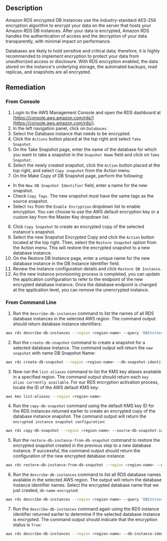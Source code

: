 ## Description

Amazon RDS encrypted DB instances use the industry-standard AES-256 encryption algorithm to encrypt your data on the server that hosts your Amazon RDS DB instances. After your data is encrypted, Amazon RDS handles the authentication of access and the decryption of your data transparently, with minimal impact on performance.

Databases are likely to hold sensitive and critical data; therefore, it is highly recommended to implement encryption to protect your data from unauthorized access or disclosure. With RDS encryption enabled, the data stored on the instance's underlying storage, the automated backups, read replicas, and snapshots are all encrypted.

## Remediation

### From Console

1. Login to the AWS Management Console and open the RDS dashboard at [https://console.aws.amazon.com/rds/](https://console.aws.amazon.com/rds/).
2. In the left navigation panel, click on `Databases`.
3. Select the Database instance that needs to be encrypted.
4. Click the `Actions` button placed at the top right and select `Take Snapshot`.
5. On the Take Snapshot page, enter the name of the database for which you want to take a snapshot in the `Snapshot Name` field and click on `Take Snapshot`.
6. Select the newly created snapshot, click the `Action` button placed at the top right, and select `Copy snapshot` from the Action menu.
7. On the Make Copy of DB Snapshot page, perform the following:
- In the `New DB Snapshot Identifier` field, enter a name for the new snapshot.
- Check `Copy Tags`. The new snapshot must have the same tags as the source snapshot.
- Select `Yes` from the `Enable Encryption` dropdown list to enable encryption. You can choose to use the AWS default encryption key or a custom key from the Master Key dropdown list.
8. Click `Copy Snapshot` to create an encrypted copy of the selected instance's snapshot.
9. Select the new Snapshot Encrypted Copy and click the `Action` button located at the top right. Then, select the `Restore Snapshot` option from the Action menu. This will restore the encrypted snapshot to a new database instance.
10. On the Restore DB Instance page, enter a unique name for the new database instance in the DB Instance Identifier field.
11. Review the instance configuration details and click `Restore DB Instance`.
12. As the new instance provisioning process is completed, you can update the application configuration to refer to the endpoint of the new encrypted database instance. Once the database endpoint is changed at the application level, you can remove the unencrypted instance.

### From Command Line

1. Run the `describe-db-instances` command to list the names of all RDS database instances in the selected AWS region. The command output should return database instance identifiers:

```bash
aws rds describe-db-instances --region <region-name> --query 'DBInstances[*].DBInstanceIdentifier'
```

2. Run the `create-db-snapshot` command to create a snapshot for a selected database instance. The command output will return the `new snapshot` with name DB Snapshot Name:

```bash
aws rds create-db-snapshot --region <region-name> --db-snapshot-identifier <db-snapshot-name> --db-instance-identifier <db-name>
```

3. Now run the `list-aliases` command to list the KMS key aliases available in a specified region. The command output should return each `key alias currently available`. For our RDS encryption activation process, locate the ID of the AWS default KMS key:

```bash
aws kms list-aliases --region <region-name>
```

4. Run the `copy-db-snapshot` command using the default KMS key ID for the RDS instances returned earlier to create an encrypted copy of the database instance snapshot. The command output will return the `encrypted instance snapshot configuration`:

```bash
aws rds copy-db-snapshot --region <region-name> --source-db-snapshot-identifier <db-snapshot-name> --target-db-snapshot-identifier <db-snapshot-name-encrypted> --copy-tags --kms-key-id <kms-id-for-rds>
```

5. Run the `restore-db-instance-from-db-snapshot` command to restore the encrypted snapshot created in the previous step to a new database instance. If successful, the command output should return the configuration of the new encrypted database instance:

```bash
aws rds restore-db-instance-from-db-snapshot --region <region-name> --db-instance-identifier <db-name-encrypted> --db-snapshot-identifier <db-snapshot-name-encrypted>
```

6. Run the `describe-db-instances` command to list all RDS database names available in the selected AWS region. The output will return the database instance identifier names. Select the encrypted database name that we just created, `db-name-encrypted`:

```bash
aws rds describe-db-instances --region <region-name> --query 'DBInstances[*].DBInstanceIdentifier'
```

7. Run the `describe-db-instances` command again using the RDS instance identifier returned earlier to determine if the selected database instance is encrypted. The command output should indicate that the encryption status is `True`:

```bash
aws rds describe-db-instances --region <region-name> --db-instance-identifier <db-name-encrypted> --query 'DBInstances[*].StorageEncrypted'
```
